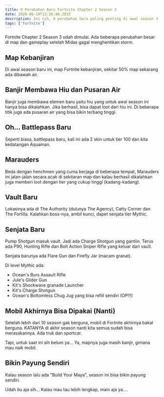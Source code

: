 ```yaml
---
title: 8 Perubahan Baru Fortnite Chapter 2 Season 3
date: 2020-06-19T12:56:46.383Z
description: Ini nih, 8 perubahan baru paling penting di awal season 3 Fortnite Chapter 3
tags: ['fortnite']
---
```

Fortnite Chapter 2 Season 3 udah dimulai. Ada beberapa perubahan besar di map dan gameplay setelah Midas gagal menghentikan storm.

## Map Kebanjiran

Di awal season baru ini, map Fortnite kebanjiran, sekitar 50% map sekarang ada dibawah air.

## Banjir Membawa Hiu dan Pusaran Air

Banjir juga membawa elemen baru yaitu hiu yang untuk awal season ini hanya bisa dikalahkan. Jika berhasil, bisa dapat loot dari hiu ini. Di beberapa titik juga ada pusaran air yang bisa bikin terbang tinggi.

## Oh... Battlepass Baru

Seperti biasa, battlepass baru, kali ini ada 2 skin untuk tier 100 dan kita kedatangan Aquaman.

## Marauders

Beda dengan henchmen yang cuma berjaga di beberapa tempat, Marauders ini jalan-jalan secara acak di sekitaran map dan kalau berhasil dikalahkan juga memberi loot dengan tier yang cukup tinggi (kadang-kadang).

## Vault Baru

Lokasinya ada di The Authority (dulunya The Agency), Catty Corner dan The Fortilla. Kalahkan boss-nya, ambil kunci, dapet senjata tier Mythic.

## Senjata Baru

Pump Shotgun masuk vault. Jadi ada Charge Shotgun yang gantiin. Terus ada P90, Hunting Rifle dan Bolt Action Sniper Rifle yang keluar dari vault.

Senjata barunya ada Flare Gun dan Firefly Jar (macam granat).

Di level Mythic ada:

* Ocean's Burs Assault Rifle
* Jule's Glider Gun
* Kit's Shockwave granade Launcher
* Kit's Charge Shotgun
* Ocean's Bottomless Chug Jug yang bisa refill sendiri (OP!!!)

## Mobil Akhirnya Bisa Dipakai (Nanti)

Setelah lebih dari 10 season gak berguna, mobil di Fortnite akhirnya bakal berguna. KATANYA di akhir season nanti kita semua sudah bisa merasakannya. Ada truk dan sportcar.

Tapi, untuk saat ini sih belum ya... Ya, mapnya juga masih banjir, gimana mau naik mobil.

## Bikin Payung Sendiri

Kalau season lalu ada "Build Your Maya", season ini bisa bikin payung sendiri.

Udah itu aja sih... Kalau mau tau lebih lengkap, main aja ya....

